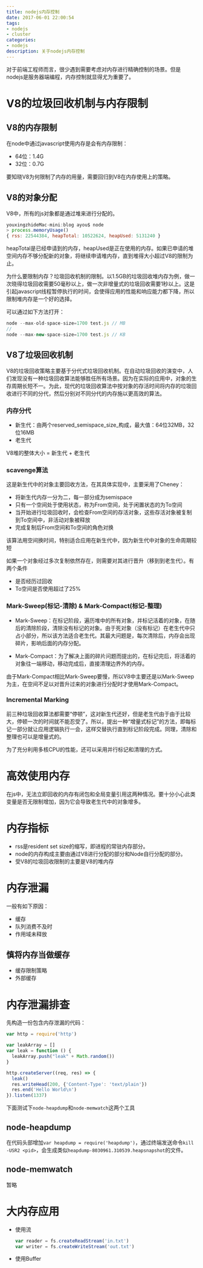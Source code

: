 ```yaml
---
title: nodejs内存控制
date: 2017-06-01 22:00:54
tags:
- nodejs
- cluster
categories:
- nodejs
description: 关于nodejs内存控制
---
```


对于前端工程师而言，很少遇到需要考虑对内存进行精确控制的场景。但是nodejs是服务器端编程，内存控制就显得尤为重要了。

# V8的垃圾回收机制与内存限制
## V8的内存限制
在node中通过javascript使用内存是会有内存限制：

* 64位：1.4G
* 32位：0.7G

要知晓V8为何限制了内存的用量，需要回归到V8在内存使用上的策略。

## V8的对象分配
V8中，所有的js对象都是通过堆来进行分配的。

```javascript
youxingzhideMac-mini:blog ayou$ node
> process.memoryUsage()
{ rss: 22544384, heapTotal: 10522624, heapUsed: 5131240 }
```

heapTotal是已经申请到的内存，heapUsed是正在使用的内存。如果已申请的堆空间内存不够分配新的对象，将继续申请堆内存，直到堆得大小超过V8的限制为止。

为什么要限制内存？垃圾回收机制的限制。以1.5GB的垃圾回收堆内存为例，做一次晓得垃圾回收需要50毫秒以上，做一次非增量式的垃圾回收需要1秒以上。这是引起javascript线程暂停执行的时间，会使得应用的性能和响应能力都下降，所以限制堆内存是一个好的选择。

可以通过如下方法打开：

```javascript
node --max-old-space-size=1700 test.js // MB
//
node --max-new-space-size=1700 test.js // KB
```

## V8了垃圾回收机制
V8的垃圾回收策略主要基于分代式垃圾回收机制。在自动垃圾回收的演变中，人们发现没有一种垃圾回收算法能够胜任所有场景。因为在实际的应用中，对象的生存周期长短不一。为此，现代的垃圾回收算法中按对象的存活时间将内存的垃圾回收进行不同的分代，然后分别对不同分代的内存施以更高效的算法。

### 内存分代
* 新生代：由两个reserved_semispace_size_构成，最大值：64位32MB，32位16MB
* 老生代

V8堆的整体大小 = 新生代 + 老生代

### scavenge算法
这是新生代中的对象主要回收方法，在其具体实现中，主要采用了Cheney：

* 将新生代内存一分为二，每一部分成为semispace
* 只有一个空间处于使用状态，称为From空间，处于闲置状态的为To空间
* 当开始进行垃圾回收时，会检查From空间的存活对象，这些存活对象被复制到To空间中，非活动对象被释放
* 完成复制后From空间和To空间的角色对换

该算法用空间换时间，特别适合应用在新生代中，因为新生代中对象的生命周期较短

如果一个对象经过多次复制依然存在，则需要对其进行晋升（移到到老生代）。有两个条件

* 是否经历过回收
* To空间是否使用超过了25%

### Mark-Sweep(标记-清除) & Mark-Compact(标记-整理)
* Mark-Sweep：在标记阶段，遍历堆中的所有对象，并标记活着的对象，在随后的清除阶段，清除没有标记的对象。由于死对象（没有标记）在老生代中只占小部分，所以该方法适合老生代。其最大问题是，每次清除后，内存会出现碎片，影响后面的内存分配。

* Mark-Compact：为了解决上面的碎片问题而提出的，在标记完后，将活着的对象往一端移动，移动完成后，直接清理边界外的内存。

由于Mark-Compact相比Mark-Sweep要慢，所以V8中主要还是以Mark-Sweep为主，在空间不足以对晋升过来的对象进行分配时才使用Mark-Compact。

### Incremental Marking
前三种垃圾回收算法都需要“停顿”，这对新生代还好，但是老生代由于由于比较大，停顿一次的时间就不能忍受了。所以，提出一种“增量式标记”的方法，即每标记一部分就让应用逻辑执行一会，这样交替执行直到标记阶段完成。同理，清除和整理也可以是增量式的。

为了充分利用多核CPU的性能，还可以采用并行标记和清理的方式。



# 高效使用内存
在js中，无法立即回收的内存有闭包和全局变量引用这两种情况。要十分小心此类变量是否无限制增加，因为它会导致老生代中的对象增多。

# 内存指标
* rss是resident set size的缩写，即进程的常驻内存部分。
* node的内存构成主要由通过V8进行分配的部分和Node自行分配的部分。
* 受V8的垃圾回收限制的主要是V8的堆内存

# 内存泄漏
一般有如下原因：

* 缓存
* 队列消费不及时
* 作用域未释放

## 慎将内存当做缓存
* 缓存限制策略
* 外部缓存

# 内存泄漏排查
先构造一份包含内存泄漏的代码：

```javascript
var http = require('http')

var leakArray = []
var leak = function () {
  leakArray.push("leak" + Math.random())
}

http.createServer((req, res) => {
  leak()
  res.writeHead(200, {'Content-Type': 'text/plain'})
  res.end('Hello World\n')
}).listen(1337)
```

下面测试下``node-heapdump``和``node-memwatch``这两个工具

## node-heapdump
在代码头部增加``var heapdump = require('heapdump')``，通过终端发送命令``kill -USR2 <pid>``，会生成类似``heapdump-8030961.310539.heapsnapshot``的文件。

## node-memwatch
暂略

# 大内存应用
* 使用流
	
	```javascript
	var reader = fs.createReadStream('in.txt')
	var writer = fs.createWriteStream('out.txt')
	```
	
* 使用Buffer

	




